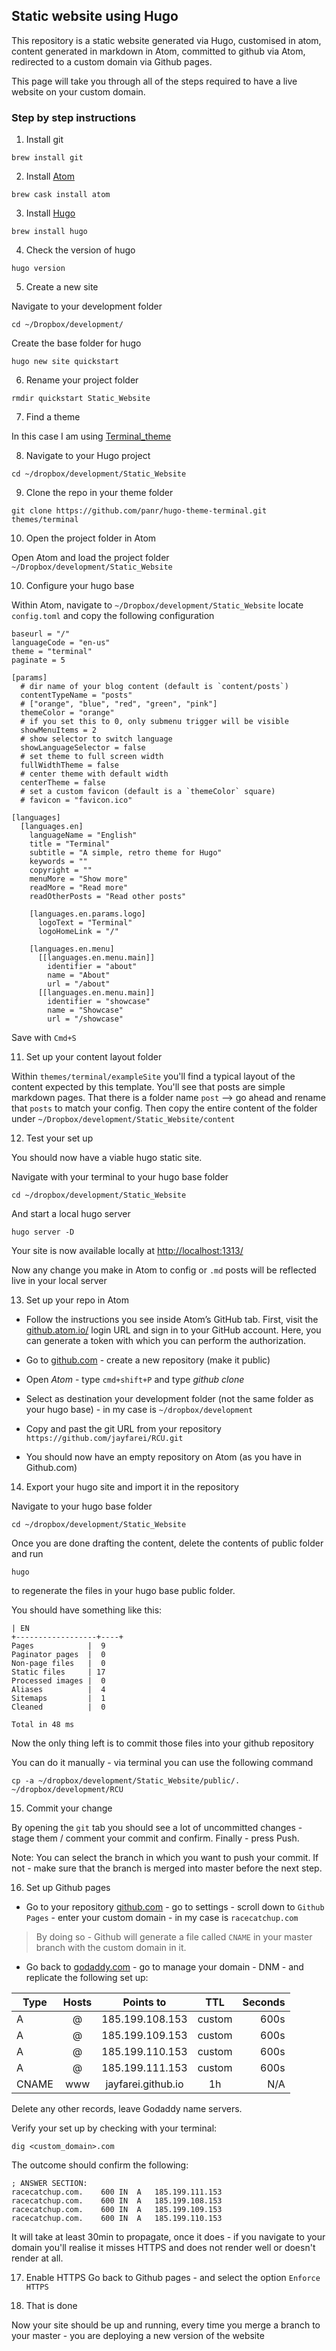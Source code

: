 ## Static website using Hugo

This repository is a static website generated via Hugo, customised in atom, content generated in markdown in Atom, committed to github via Atom, redirected to a custom domain via Github pages.

This page will take you through all of the steps required to have a live website on your custom domain.


### Step by step instructions

1. Install git

```
brew install git
```

2. Install [Atom](https://atom.io)

```
brew cask install atom
```

3. Install [Hugo](https://gohugo.io/getting-started/quick-start/)

```
brew install hugo

```

4. Check the version of hugo

```
hugo version

```

5. Create a new site

Navigate to your development folder

```
cd ~/Dropbox/development/
```
Create the base folder for hugo
```
hugo new site quickstart
```

6. Rename your project folder

```
rmdir quickstart Static_Website
```
7. Find a theme

In this case I am using [Terminal_theme](https://github.com/panr/hugo-theme-terminal.git)

8. Navigate to your Hugo project

```
cd ~/dropbox/development/Static_Website
```

9. Clone the repo in your theme folder

```
git clone https://github.com/panr/hugo-theme-terminal.git themes/terminal
```
10. Open the project folder in Atom

Open Atom and load the project folder
`~/Dropbox/development/Static_Website`

10. Configure your hugo base

Within Atom, navigate to `~/Dropbox/development/Static_Website` locate `config.toml` and copy the following configuration

```
baseurl = "/"
languageCode = "en-us"
theme = "terminal"
paginate = 5

[params]
  # dir name of your blog content (default is `content/posts`)
  contentTypeName = "posts"
  # ["orange", "blue", "red", "green", "pink"]
  themeColor = "orange"
  # if you set this to 0, only submenu trigger will be visible
  showMenuItems = 2
  # show selector to switch language
  showLanguageSelector = false
  # set theme to full screen width
  fullWidthTheme = false
  # center theme with default width
  centerTheme = false
  # set a custom favicon (default is a `themeColor` square)
  # favicon = "favicon.ico"

[languages]
  [languages.en]
    languageName = "English"
    title = "Terminal"
    subtitle = "A simple, retro theme for Hugo"
    keywords = ""
    copyright = ""
    menuMore = "Show more"
    readMore = "Read more"
    readOtherPosts = "Read other posts"

    [languages.en.params.logo]
      logoText = "Terminal"
      logoHomeLink = "/"

    [languages.en.menu]
      [[languages.en.menu.main]]
        identifier = "about"
        name = "About"
        url = "/about"
      [[languages.en.menu.main]]
        identifier = "showcase"
        name = "Showcase"
        url = "/showcase"
```
Save with `Cmd+S`

11. Set up your content layout folder

Within `themes/terminal/exampleSite` you'll find a typical layout of the content expected by this template. You'll see that posts are simple markdown pages. That there is a folder name `post` --> go ahead and rename that `posts` to match your config. Then copy the entire content of the folder under `~/Dropbox/development/Static_Website/content`

12. Test your set up

You should now have a viable hugo static site.

Navigate with your terminal to your hugo base folder

```
cd ~/dropbox/development/Static_Website
```
And start a local hugo server

```
hugo server -D
```
Your site is now available locally at [http://localhost:1313/](http://localhost:1313/)

Now any change you make in Atom to config or `.md` posts will be reflected live in your local server

13. Set up your repo in Atom

* Follow the instructions you see inside Atom’s GitHub tab. First, visit the [github.atom.io/](github.atom.io/) login URL and sign in to your GitHub account. Here, you can generate a token with which you can perform the authorization.

* Go to [github.com](github.com) - create a new repository (make it public)

* Open *Atom* - type `cmd+shift+P` and type *github clone*

* Select as destination your development folder (not the same folder as your hugo base) - in my case is `~/dropbox/development`

* Copy and past the git URL from your repository `https://github.com/jayfarei/RCU.git`

* You should now have an empty repository on Atom (as you have in Github.com)

14. Export your hugo site and import it in the repository

Navigate to your hugo base folder

```
cd ~/dropbox/development/Static_Website
```
Once you are done drafting the content, delete the contents of public folder and run
```
hugo
```
to regenerate the files in your hugo base public folder.

You should have something like this:

```
| EN
+------------------+----+
Pages            |  9
Paginator pages  |  0
Non-page files   |  0
Static files     | 17
Processed images |  0
Aliases          |  4
Sitemaps         |  1
Cleaned          |  0

Total in 48 ms
```

Now the only thing left is to commit those files into your github repository

You can do it manually - via terminal you can use the following command

```
cp -a ~/dropbox/development/Static_Website/public/. ~/dropbox/development/RCU
```

15. Commit your change

By opening the `git` tab you should see a lot of uncommitted changes - stage them / comment your commit and confirm.
Finally - press Push.

Note: You can select the branch in which you want to push your commit. If not - make sure that the branch is merged into master before the next step.

16. Set up Github pages

* Go to your repository [github.com](github.com) - go to settings - scroll down to `Github Pages` - enter your custom domain - in my case is `racecatchup.com`
> By doing so - Github will generate a file called `CNAME` in your master branch with the custom domain in it.

* Go back to [godaddy.com](godaddy.com) - go to manage your domain - DNM - and replicate the following set up:

Type  | Hosts  | Points to          | TTL    | Seconds  |
------|:------:|:------------------:| :-----:|-------:  |
A     | @      | 185.199.108.153    | custom | 600s     |
A     | @      | 185.199.109.153    | custom | 600s     |
A     | @      | 185.199.110.153    | custom | 600s     |
A     | @      | 185.199.111.153    | custom | 600s     |
CNAME | www    | jayfarei.github.io | 1h     | N/A      |

Delete any other records, leave Godaddy name servers.

Verify your set up by checking with your terminal:

```
dig <custom_domain>.com
```
The outcome should confirm the following:

```
; ANSWER SECTION:
racecatchup.com.	600	IN	A	185.199.111.153
racecatchup.com.	600	IN	A	185.199.108.153
racecatchup.com.	600	IN	A	185.199.109.153
racecatchup.com.	600	IN	A	185.199.110.153
```
It will take at least 30min to propagate, once it does - if you navigate to your domain you'll realise it misses HTTPS and does not render well or doesn't render at all.

17. Enable HTTPS
Go back to Github pages - and select the option `Enforce HTTPS`


18. That is done

Now your site should be up and running, every time you merge a branch to your master - you are deploying a new version of the website

